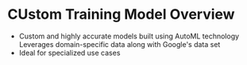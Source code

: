 # CUstom Training Model Overview

* Custom and highly accurate models built using AutoML technology
Leverages domain-specific data along with Google's data set
* Ideal for specialized use cases